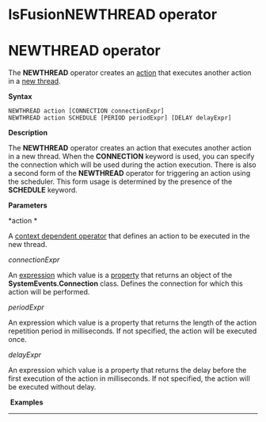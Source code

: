 # lsFusionNEWTHREAD operator

# NEWTHREAD operator

The **NEWTHREAD** operator creates an [action](lsFusionActions.md) that executes another action in a [new thread](lsFusionNew_threads_NEWTHREAD_NEWEXECUTOR_.md).

**Syntax**

    NEWTHREAD action [CONNECTION connectionExpr]
    NEWTHREAD action SCHEDULE [PERIOD periodExpr] [DELAY delayExpr]

**Description**

The **NEWTHREAD** operator creates an action that executes another action in a new thread. When the **CONNECTION** keyword is used, you can specify the connection which will be used during the action execution. There is also a second form of the **NEWTHREAD** operator for triggering an action using the scheduler. This form usage is determined by the presence of the **SCHEDULE** keyword.  

**Parameters**

*action *

A [context dependent operator](Action-operator_36307157.html#Actionoperator-contextdependent) that defines an action to be executed in the new thread.

*connectionExpr*

An [expression](lsFusionExpression.md) which value is a [property](lsFusionProperties.md) that returns an object of the **SystemEvents.Connection** class. Defines the connection for which this action will be performed.  

*periodExpr*

An expression which value is a property that returns the length of the action repetition period in milliseconds. If not specified, the action will be executed once.

*delayExpr*

An expression which value is a property that returns the delay before the first execution of the action in milliseconds. If not specified, the action will be executed without delay.

 **Examples**

********************************************************



  
